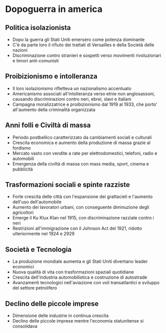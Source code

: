 # Dopoguerra in america

## Politica isolazionista
- Dopo la guerra gli Stati Uniti emersero come potenza dominante
- C'è da parte loro il rifiuto dei trattati di Versailles e della Società delle nazioni
- Discriminazione contro stranieri e sospetti verso movimenti rivoluzionari e timori anti-comunisti

## Proibizionismo e intolleranza
- Il loro isolazionismo rifletteva un nazionalismo accentuato
- Americanismo associati all'intolleranza verso etnie non anglosassoni, causando discriminazioni contro neri, ebrei,
slavi e italiani
- Campagna moralizzatrice e proibizionismo dal 1919 al 1933, che porto' all'aumento della criminalità organizzata

## Anni folli e Civiltà di massa
- Periodo postbellico caratterizzato da cambiamenti sociali e culturali
- Crescita economica e aumento della produzione di massa grazie al fordismo
- Mercato vasto con vendite a rate per elettrodomestici, telefoni, radio e automobili
- Emergenza della civiltà di massa con mass media, sport, cinema e pubblicità

## Trasformazioni sociali e spinte razziste
- Forte crescita delle città con l'espansione dei grattacieli e l'aumento dell'uso dell'automobile
- Aumento dei lavoratori urbani, con conseguente diminuzione degli agricoltori
- Emerge il Ku Klux Klan nel 1915, con discriminazione razziale contro i neri
- Restrizioni all'immigrazione con il Johnson Act del 1921, ridotto ulteriormente nel 1924 e 2929

## Società e Tecnologia
- La produzione mondiale aumenta e gli Stati Uniti diventano leader economici
- Nuova qualità di vita con trasformazioni spaziali quotidiane
- Crescita dell'industria automobilistica e costruzione di autostrade
- Avanzamenti tecnologici nell'aviazione con voli transatlantici e sviluppo del settore petrolifero

## Declino delle piccole imprese
- Dimensione delle industrie in continua crescita
- Declino delle piccole imprese mentre l'economia statunitense si consolidava